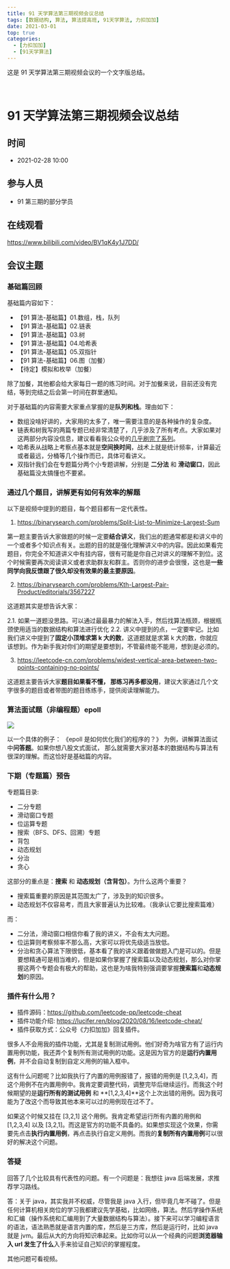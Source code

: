 ```yaml
---
title: 91 天学算法第三期视频会议总结
tags: [数据结构, 算法, 算法提高班, 91天学算法, 力扣加加]
date: 2021-03-01
top: true
categories:
  - [力扣加加]
  - [91天学算法]
---
```


这是 91 天学算法第三期视频会议的一个文字版总结。

​<!-- more -->

# 91 天学算法第三期视频会议总结

## 时间

- 2021-02-28 10:00

## 参与人员

- 91 第三期的部分学员

## 在线观看

https://www.bilibili.com/video/BV1qK4y1J7DD/

## 会议主题

### 基础篇回顾

基础篇内容如下：

- 【91 算法-基础篇】01.数组，栈，队列
- 【91 算法-基础篇】02.链表
- 【91 算法-基础篇】03.树
- 【91 算法-基础篇】04.哈希表
- 【91 算法-基础篇】05.双指针
- 【91 算法-基础篇】06.图（加餐）
- 【待定】模拟和枚举（加餐）

除了加餐，其他都会给大家每日一题的练习时间。对于加餐来说，目前还没有完结，等到完结之后会第一时间在群里通知。

对于基础篇的内容需要大家重点掌握的是**队列和栈**。理由如下：

- 数组没啥好讲的，大家用的太多了，唯一需要注意的是各种操作的复杂度。
- 链表和树我写的两篇专题已经非常清楚了，几乎涉及了所有考点。大家如果对这两部分内容没信息，建议看看我公众号的[几乎刷完了系列](https://mp.weixin.qq.com/mp/appmsgalbum?__biz=MzI4MzUxNjI3OA==&action=getalbum&album_id=1702469751517528072#wechat_redirect "几乎刷完了系列")。
- 哈希表从战略上考察点基本就是**空间换时间**，战术上就是统计频率，计算最近或者最远，分桶等几个操作而已，具体可看讲义。
- 双指针我们会在专题篇分两个小专题讲解，分别是 **二分法** 和 **滑动窗口**，因此基础篇没太搞懂也不要紧。

### 通过几个题目，讲解更有如何有效率的解题

以下是视频中提到的题目，每个题目都有一定代表性。

1. https://binarysearch.com/problems/Split-List-to-Minimize-Largest-Sum

第一题主要告诉大家做题的时候一定要**结合讲义**，我们出的题通常都是和讲义中的一个或者多个知识点有关。出题的目的就是强化理解讲义中的内容。因此如果看完题目，你完全不知道讲义中有挂内容，很有可能是你自己对讲义的理解不到位。这个时候需要再次阅读讲义或者求助群友和群主。否则你的进步会很慢，这也是**一些同学向我反馈跟了很久却没有效果的最主要原因**。

2. https://binarysearch.com/problems/Kth-Largest-Pair-Product/editorials/3567227

这道题其实是想告诉大家：

2.1. 如果一道题没思路。可以通过最最暴力的解法入手，然后找算法瓶颈，根据瓶颈使用适当的数据结构和算法进行优化
2.2. 讲义中提到的点，一定要牢记。比如我们讲义中提到了**固定小顶堆求第 k 大的数**，这道题就是求第 k 大的数，你就应该想到。作为新手我对你们的期望是要想到，不管最终能不能用，想到是必须的。

3. https://leetcode-cn.com/problems/widest-vertical-area-between-two-points-containing-no-points/

这道题主要告诉大家**题目如果看不懂， 那练习再多都没用**，建议大家通过几个文字很多的题目或者带图的题目练练手，提供阅读理解能力。

### 算法面试题（非编程题）epoll

![](https://tva1.sinaimg.cn/large/e6c9d24ely1go4j91hes0j21g00m4tdq.jpg)

以一个具体的例子： 《epoll 是如何优化我们的程序的？》 为例，讲解算法面试中**问答题**。如果你想八股文式面试， 那么就需要大家对基本的数据结构与算法有很深的理解。而这恰好是基础篇的内容。

### 下期（专题篇）预告

专题篇目录:

- 二分专题
- 滑动窗口专题
- 位运算专题
- 搜索（BFS、DFS、回溯）专题
- 背包
- 动态规划
- 分治
- 贪心

这部分的重点是：**搜索** 和 **动态规划（含背包）**。为什么这两个重要？

- 搜索篇重要的原因是其范围太广了，涉及到的知识很多。
- 动态规划不仅容易考，而且大家普遍认为比较难。（我承认它要比搜索篇难）

而：

- 二分法，滑动窗口相信你看了我的讲义，不会有太大问题。
- 位运算则考察频率不那么高，大家可以将优先级适当放低。
- 分治和贪心算法下限很低，基本看了我的讲义跟着做做题入门是可以的。但是要想精通可是相当难的，但是如果你掌握了搜索篇以及动态规划，那么对你掌握这两个专题会有极大的帮助，这也是为啥我特别强调要掌握**搜索篇**和**动态规划**的原因。

### 插件有什么用？

- 插件源码：https://github.com/leetcode-pp/leetcode-cheat
- 插件功能介绍: https://lucifer.ren/blog/2020/08/16/leetcode-cheat/
- 插件获取方式：公众号《力扣加加》回复插件。

很多人不会用我的插件功能，尤其是复制测试用例。他们好奇为啥官方有了运行内置用例功能，我还弄个复制所有测试用例的功能。这是因为官方的是**运行内置用例**，并不会自动复制到自定义用例的输入框中。

这有什么问题呢？比如我执行了内置的用例报错了，报错的用例是 [1,2,3,4]，而这个用例不在内置用例中。我肯定要调整代码，调整完毕后继续运行。而我这个时候期望的是**运行所有的测试用例** 和 **[1,2,3,4]**这个上次出错的用例。因为我可能为了改这个而导致其他本来可以过的用例现在过不了。

如果这个时候又挂在 [3,2,1] 这个用例。我肯定希望运行所有内置的用例和 [1,2,3,4] 以及 [3,2,1]。而这是官方的功能不具备的。如果想实现这个效果，你需要先点击**执行内置用例**，再点击执行自定义用例。而我的**复制所有内置用例**可以很好的解决这个问题。

### 答疑

回答了几个比较具有代表性的问题。有一个问题是：我想往 java 后端发展，求推荐学习路线。

答：关于 java，其实我并不权威，尽管我是 java 入行，但毕竟几年不碰了。但是任何计算机相关岗位的学习我都建议先学基础，比如网络，算法。然后学操作系统和汇编（操作系统和汇编用到了大量数据结构与算法）。接下来可以学习编程语言的语法，语法熟悉就是语言内置的库，然后是三方库，然后是运行时，比如 java 就是 jvm。最后从大的方向将知识串起来。比如你可以从一个经典的问题**浏览器输入 url 发生了什么**入手来验证自己知识的掌握程度。

其他问题可看视频。
